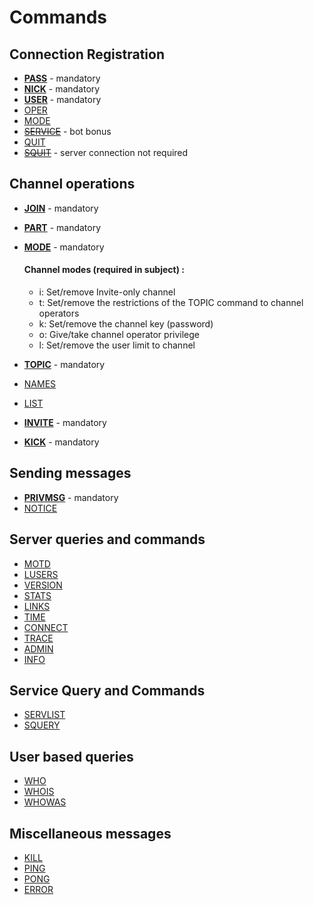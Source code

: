 # Commands

## Connection Registration

- [**PASS**](https://datatracker.ietf.org/doc/html/rfc2812#section-3.1.1) - mandatory
- [**NICK**](https://datatracker.ietf.org/doc/html/rfc2812#section-3.1.2) - mandatory
- [**USER**](https://datatracker.ietf.org/doc/html/rfc2812#section-3.1.3) - mandatory
- [OPER](https://datatracker.ietf.org/doc/html/rfc2812#section-3.1.4)
- [MODE](https://datatracker.ietf.org/doc/html/rfc2812#section-3.1.5)
- [~~SERVICE~~](https://datatracker.ietf.org/doc/html/rfc2812#section-3.1.6) - bot bonus
- [QUIT](https://datatracker.ietf.org/doc/html/rfc2812#section-3.1.7)
- [~~SQUIT~~](https://datatracker.ietf.org/doc/html/rfc2812#section-3.1.8) - server connection not required

## Channel operations

- [**JOIN**](https://datatracker.ietf.org/doc/html/rfc2812#section-3.2.1) - mandatory
- [**PART**](https://datatracker.ietf.org/doc/html/rfc2812#section-3.2.2) - mandatory
- [**MODE**](https://datatracker.ietf.org/doc/html/rfc2812#section-3.2.3) - mandatory
	#### Channel modes (required in subject) :
	- i: Set/remove Invite-only channel
	- t: Set/remove the restrictions of the TOPIC command to channel operators
	- k: Set/remove the channel key (password)
	- o: Give/take channel operator privilege
	- l: Set/remove the user limit to channel


- [**TOPIC**](https://datatracker.ietf.org/doc/html/rfc2812#section-3.2.4) - mandatory
- [NAMES](https://datatracker.ietf.org/doc/html/rfc2812#section-3.2.5)
- [LIST](https://datatracker.ietf.org/doc/html/rfc2812#section-3.2.6)
- [**INVITE**](https://datatracker.ietf.org/doc/html/rfc2812#section-3.2.7) - mandatory
- [**KICK**](https://datatracker.ietf.org/doc/html/rfc2812#section-3.2.8) - mandatory

## Sending messages

- [**PRIVMSG**](https://datatracker.ietf.org/doc/html/rfc2812#section-3.3.1) - mandatory
- [NOTICE](https://datatracker.ietf.org/doc/html/rfc2812#section-3.3.2)

## Server queries and commands

- [MOTD](https://datatracker.ietf.org/doc/html/rfc2812#section-3.4.1)
- [LUSERS](https://datatracker.ietf.org/doc/html/rfc2812#section-3.4.2)
- [VERSION](https://datatracker.ietf.org/doc/html/rfc2812#section-3.4.3)
- [STATS](https://datatracker.ietf.org/doc/html/rfc2812#section-3.4.4)
- [LINKS](https://datatracker.ietf.org/doc/html/rfc2812#section-3.4.5)
- [TIME](https://datatracker.ietf.org/doc/html/rfc2812#section-3.4.6)
- [CONNECT](https://datatracker.ietf.org/doc/html/rfc2812#section-3.4.7)
- [TRACE](https://datatracker.ietf.org/doc/html/rfc2812#section-3.4.8)
- [ADMIN](https://datatracker.ietf.org/doc/html/rfc2812#section-3.4.9)
- [INFO](https://datatracker.ietf.org/doc/html/rfc2812#section-3.4.10)

## Service Query and Commands

- [SERVLIST](https://datatracker.ietf.org/doc/html/rfc2812#section-3.5.1)
- [SQUERY](https://datatracker.ietf.org/doc/html/rfc2812#section-3.5.2)

## User based queries

- [WHO](https://datatracker.ietf.org/doc/html/rfc2812#section-3.6.1)
- [WHOIS](https://datatracker.ietf.org/doc/html/rfc2812#section-3.6.2)
- [WHOWAS](https://datatracker.ietf.org/doc/html/rfc2812#section-3.6.3)

## Miscellaneous messages

- [KILL](https://datatracker.ietf.org/doc/html/rfc2812#section-3.7.1)
- [PING](https://datatracker.ietf.org/doc/html/rfc2812#section-3.7.2)
- [PONG](https://datatracker.ietf.org/doc/html/rfc2812#section-3.7.3)
- [ERROR](https://datatracker.ietf.org/doc/html/rfc2812#section-3.7.4)
